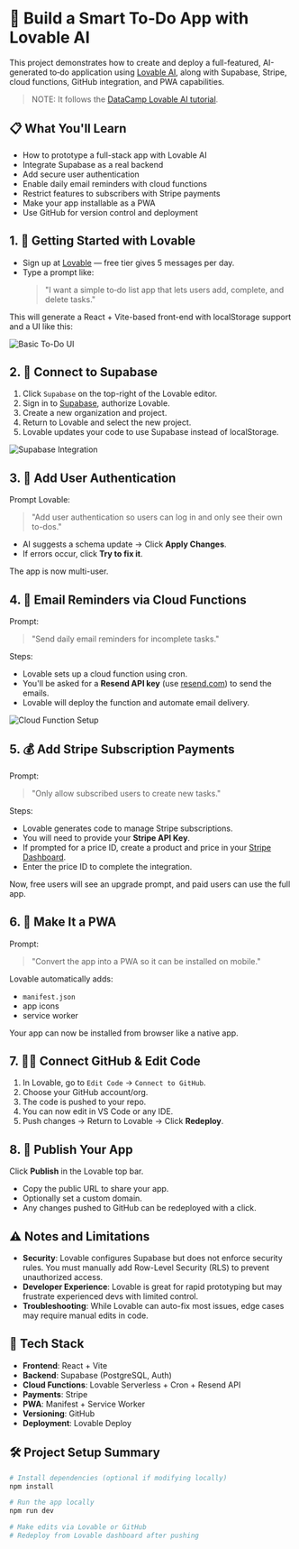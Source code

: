 # 🧠 Build a Smart To‑Do App with Lovable AI

This project demonstrates how to create and deploy a full-featured, AI-generated to‑do application using [Lovable AI](https://lovable.so), along with Supabase, Stripe, cloud functions, GitHub integration, and PWA capabilities.

>NOTE: It follows the [DataCamp Lovable AI tutorial](https://www.datacamp.com/tutorial/lovable-ai).



## 📋 What You'll Learn

- How to prototype a full-stack app with Lovable AI
- Integrate Supabase as a real backend
- Add secure user authentication
- Enable daily email reminders with cloud functions
- Restrict features to subscribers with Stripe payments
- Make your app installable as a PWA
- Use GitHub for version control and deployment



## 1. 🚀 Getting Started with Lovable

- Sign up at [Lovable](https://lovable.so) — free tier gives 5 messages per day.
- Type a prompt like:  
  > "I want a simple to‑do list app that lets users add, complete, and delete tasks."

This will generate a React + Vite-based front-end with localStorage support and a UI like this:

![Basic To-Do UI](https://www.datacamp.com/tutorial/lovable-ai/_next/image?url=%2F_to-do-preview.png&w=1080&q=75)



## 2. 🔗 Connect to Supabase

1. Click `Supabase` on the top-right of the Lovable editor.
2. Sign in to [Supabase](https://supabase.com), authorize Lovable.
3. Create a new organization and project.
4. Return to Lovable and select the new project.
5. Lovable updates your code to use Supabase instead of localStorage.

![Supabase Integration](https://www.datacamp.com/tutorial/lovable-ai/_next/image?url=%2F_supabase-connection.png&w=1080&q=75)



## 3. 🔐 Add User Authentication

Prompt Lovable:

> "Add user authentication so users can log in and only see their own to-dos."

- AI suggests a schema update → Click **Apply Changes**.
- If errors occur, click **Try to fix it**.

The app is now multi-user.



## 4. 📧 Email Reminders via Cloud Functions

Prompt:

> "Send daily email reminders for incomplete tasks."

Steps:
- Lovable sets up a cloud function using cron.
- You'll be asked for a **Resend API key** (use [resend.com](https://resend.com)) to send the emails.
- Lovable will deploy the function and automate email delivery.

![Cloud Function Setup](https://www.datacamp.com/tutorial/lovable-ai/_next/image?url=%2F_email-reminder.png&w=1080&q=75)



## 5. 💰 Add Stripe Subscription Payments

Prompt:

> "Only allow subscribed users to create new tasks."

Steps:
- Lovable generates code to manage Stripe subscriptions.
- You will need to provide your **Stripe API Key**.
- If prompted for a price ID, create a product and price in your [Stripe Dashboard](https://dashboard.stripe.com/products).
- Enter the price ID to complete the integration.

Now, free users will see an upgrade prompt, and paid users can use the full app.



## 6. 📱 Make It a PWA

Prompt:

> "Convert the app into a PWA so it can be installed on mobile."

Lovable automatically adds:
- `manifest.json`
- app icons
- service worker

Your app can now be installed from browser like a native app.



## 7. 🧑‍💻 Connect GitHub & Edit Code

1. In Lovable, go to `Edit Code` → `Connect to GitHub`.
2. Choose your GitHub account/org.
3. The code is pushed to your repo.
4. You can now edit in VS Code or any IDE.
5. Push changes → Return to Lovable → Click **Redeploy**.



## 8. 🚀 Publish Your App

Click **Publish** in the Lovable top bar.

- Copy the public URL to share your app.
- Optionally set a custom domain.
- Any changes pushed to GitHub can be redeployed with a click.




## ⚠️ Notes and Limitations

- **Security**: Lovable configures Supabase but does not enforce security rules. You must manually add Row-Level Security (RLS) to prevent unauthorized access.
- **Developer Experience**: Lovable is great for rapid prototyping but may frustrate experienced devs with limited control.
- **Troubleshooting**: While Lovable can auto-fix most issues, edge cases may require manual edits in code.



## 🧪 Tech Stack

- **Frontend**: React + Vite
- **Backend**: Supabase (PostgreSQL, Auth)
- **Cloud Functions**: Lovable Serverless + Cron + Resend API
- **Payments**: Stripe
- **PWA**: Manifest + Service Worker
- **Versioning**: GitHub
- **Deployment**: Lovable Deploy



## 🛠 Project Setup Summary

```bash
# Install dependencies (optional if modifying locally)
npm install

# Run the app locally
npm run dev

# Make edits via Lovable or GitHub
# Redeploy from Lovable dashboard after pushing
